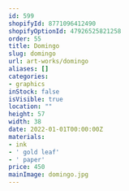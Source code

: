 ```yaml
---
id: 599
shopifyId: 8771096412490
shopifyOptionId: 47926525821258
order: 55
title: Domingo
slug: domingo
url: art-works/domingo
aliases: []
categories:
- graphics
inStock: false
isVisible: true
location: ""
height: 57
width: 38
date: 2022-01-01T00:00:00Z
materials:
- ink
- ' gold leaf'
- ' paper'
price: 450
mainImage: domingo.jpg
---
```

